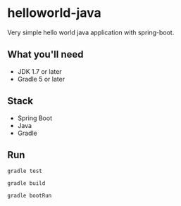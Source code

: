 # helloworld-java
Very simple hello world java application with spring-boot.

## What you'll need
- JDK 1.7 or later
- Gradle 5 or later

## Stack
- Spring Boot
- Java
- Gradle

## Run
`gradle test`

`gradle build`

`gradle bootRun`
